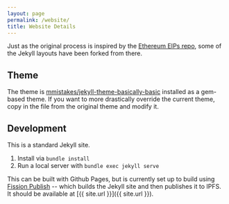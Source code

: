 ```yaml
---
layout: page
permalink: /website/
title: Website Details
---
```


Just as the original process is inspired by the [Ethereum EIPs repo](https://github.com/ethereum/EIPS/), some of the Jekyll layouts have been forked from there.

## Theme

The theme is [mmistakes/jekyll-theme-basically-basic](https://github.com/mmistakes/jekyll-theme-basically-basic) installed as a gem-based theme. If you want to more drastically override the current theme, copy in the file from the original theme and modify it.

## Development

This is a standard Jekyll site.

1. Install via `bundle install`
2. Run a local server with `bundle exec jekyll serve`

This can be built with Github Pages, but is currently set up to build using [Fission Publish](https://github.com/fission-suite/publish-action) -- which builds the Jekyll site and then publishes it to IPFS. It should be available at [{{ site.url }}]({{ site.url }}).
